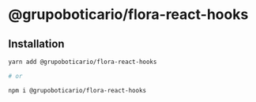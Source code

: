 # @grupoboticario/flora-react-hooks

## Installation

```sh
yarn add @grupoboticario/flora-react-hooks

# or

npm i @grupoboticario/flora-react-hooks
```
